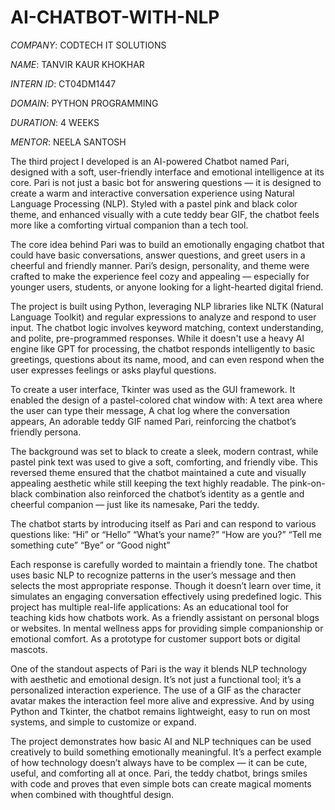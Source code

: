 # AI-CHATBOT-WITH-NLP

*COMPANY*: CODTECH IT SOLUTIONS

*NAME*: TANVIR KAUR KHOKHAR

*INTERN ID*: CT04DM1447

*DOMAIN*: PYTHON PROGRAMMING

*DURATION*: 4 WEEKS

*MENTOR*: NEELA SANTOSH

The third project I developed is an AI-powered Chatbot named Pari, designed with a soft, user-friendly interface and emotional intelligence at its core. Pari is not just a basic bot for answering questions — it is designed to create a warm and interactive conversation experience using Natural Language Processing (NLP). Styled with a pastel pink and black color theme, and enhanced visually with a cute teddy bear GIF, the chatbot feels more like a comforting virtual companion than a tech tool.

The core idea behind Pari was to build an emotionally engaging chatbot that could have basic conversations, answer questions, and greet users in a cheerful and friendly manner. Pari’s design, personality, and theme were crafted to make the experience feel cozy and appealing — especially for younger users, students, or anyone looking for a light-hearted digital friend.

The project is built using Python, leveraging NLP libraries like NLTK (Natural Language Toolkit) and regular expressions to analyze and respond to user input. The chatbot logic involves keyword matching, context understanding, and polite, pre-programmed responses. While it doesn't use a heavy AI engine like GPT for processing, the chatbot responds intelligently to basic greetings, questions about its name, mood, and can even respond when the user expresses feelings or asks playful questions.

To create a user interface, Tkinter was used as the GUI framework. It enabled the design of a pastel-colored chat window with:
A text area where the user can type their message,
A chat log where the conversation appears,
An adorable teddy GIF named Pari, reinforcing the chatbot’s friendly persona.

The background was set to black to create a sleek, modern contrast, while pastel pink text was used to give a soft, comforting, and friendly vibe. This reversed theme ensured that the chatbot maintained a cute and visually appealing aesthetic while still keeping the text highly readable. The pink-on-black combination also reinforced the chatbot’s identity as a gentle and cheerful companion — just like its namesake, Pari the teddy.

The chatbot starts by introducing itself as Pari and can respond to various questions like:
“Hi” or “Hello”
“What’s your name?”
“How are you?”
“Tell me something cute”
“Bye” or “Good night”

Each response is carefully worded to maintain a friendly tone. The chatbot uses basic NLP to recognize patterns in the user’s message and then selects the most appropriate response. Though it doesn’t learn over time, it simulates an engaging conversation effectively using predefined logic.
This project has multiple real-life applications:
As an educational tool for teaching kids how chatbots work.
As a friendly assistant on personal blogs or websites.
In mental wellness apps for providing simple companionship or emotional comfort.
As a prototype for customer support bots or digital mascots.

One of the standout aspects of Pari is the way it blends NLP technology with aesthetic and emotional design. It’s not just a functional tool; it’s a personalized interaction experience. The use of a GIF as the character avatar makes the interaction feel more alive and expressive. And by using Python and Tkinter, the chatbot remains lightweight, easy to run on most systems, and simple to customize or expand.

The project demonstrates how basic AI and NLP techniques can be used creatively to build something emotionally meaningful. It’s a perfect example of how technology doesn’t always have to be complex — it can be cute, useful, and comforting all at once. Pari, the teddy chatbot, brings smiles with code and proves that even simple bots can create magical moments when combined with thoughtful design.

